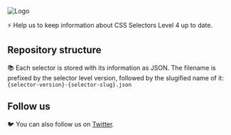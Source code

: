 ![Logo](https://css4-selectors.com/media/images/logo.png)

⚡️ Help us to keep information about CSS Selectors Level 4 up to date.

## Repository structure
📚 Each selector is stored with its information as JSON. The filename is prefixed by the selector level version, followed by the slugified name of it:
`{selector-version}-{selector-slug}.json`

## Follow us
🐦 You can also follow us on [Twitter](https://twitter.com/CSS4Selectors).